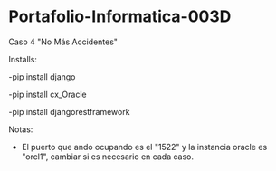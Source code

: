 # Portafolio-Informatica-003D
Caso 4 "No Más Accidentes"

Installs:

  -pip install django
  
  -pip install cx_Oracle
  
  -pip install djangorestframework

Notas: 
- El puerto que ando ocupando es el "1522" y la instancia oracle es "orcl1", cambiar si es necesario en cada caso.
